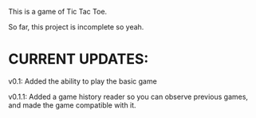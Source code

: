 This is a game of Tic Tac Toe.  

So far, this project is incomplete so yeah.  

# CURRENT UPDATES:  

v0.1: Added the ability to play the basic game  

v0.1.1: Added a game history reader so you can observe previous games, and made the game compatible with it.  
